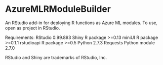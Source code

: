# AzureMLRModuleBuilder

An RStudio add-in for deploying R functions as Azure ML modules. To use, open as project in RStudio.

Requirements:
RStudio 0.99.893
Shiny R package >=0.13
miniUI R package >=0.1.1
rstudioapi R package >=0.5
Python 2.7.3
Requests Python module 2.7.0


RStudio and Shiny are trademarks of RStudio, Inc.
